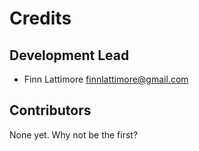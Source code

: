 # Credits

## Development Lead

* Finn Lattimore <finnlattimore@gmail.com>

## Contributors

None yet. Why not be the first?
